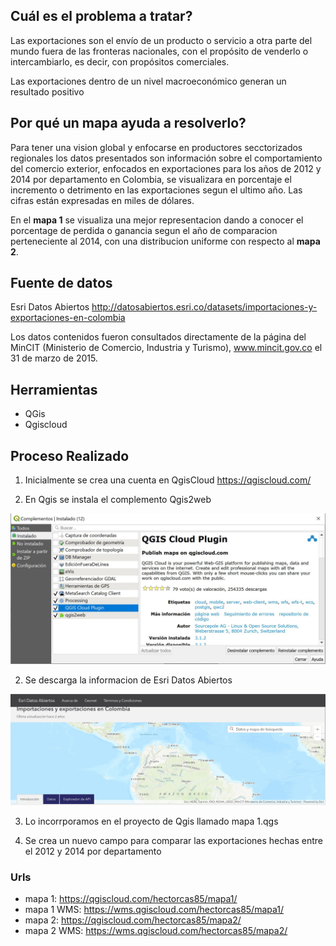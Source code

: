 ## Cuál es el problema a tratar?

Las exportaciones son el envío de un producto o servicio a otra parte del mundo fuera de las fronteras nacionales, con el propósito de venderlo o intercambiarlo, es decir, con propósitos comerciales.

Las exportaciones dentro de un nivel macroeconómico generan un resultado positivo

## Por qué un mapa ayuda a resolverlo?

Para tener una vision global y enfocarse en productores secctorizados regionales los datos presentados son información sobre el comportamiento del comercio exterior, enfocados en exportaciones para los años de 2012 y 2014 por departamento en Colombia, se visualizara en porcentaje el incremento o detrimento en las exportaciones segun el ultimo año. Las cifras están expresadas en miles de dólares.

En el __mapa 1__ se visualiza una mejor representacion dando a conocer el porcentage de perdida o ganancia segun el año de comparacion perteneciente al 2014, con una distribucion uniforme con respecto al __mapa 2__.


## Fuente de datos

Esri Datos Abiertos http://datosabiertos.esri.co/datasets/importaciones-y-exportaciones-en-colombia

Los datos contenidos fueron consultados directamente de la página del MinCIT (Ministerio de Comercio, Industria y Turismo), www.mincit.gov.co el 31 de marzo de 2015.

## Herramientas

* QGis 
* Qgiscloud

## Proceso Realizado
1. Inicialmente se crea una cuenta en QgisCloud https://qgiscloud.com/

2. En Qgis se instala el complemento Qgis2web

![img1](IMAGENES/QGISCLOUD.JPG)

2. Se descarga la informacion de Esri Datos Abiertos 

![img1](IMAGENES/DATOS_ABIERTOS_ESRI.JPG)

3. Lo incorrporamos en el proyecto de Qgis llamado mapa 1.qgs



4. Se crea un nuevo campo para comparar las exportaciones hechas entre el 2012 y 2014 por departamento

### Urls

* mapa 1: https://qgiscloud.com/hectorcas85/mapa1/
* mapa 1 WMS: https://wms.qgiscloud.com/hectorcas85/mapa1/
* mapa 2: https://qgiscloud.com/hectorcas85/mapa2/
* mapa 2 WMS: https://wms.qgiscloud.com/hectorcas85/mapa2/
